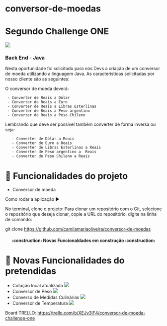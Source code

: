 # conversor-de-moedas
<h1>Segundo Challenge ONE</h1>
<img src="https://img.shields.io/badge/Status-Conclu%C3%ADdo-brightgreen">


<h3>Back End - Java</h3>

Nesta oportunidade foi solicitado para nós Devs a criação de um conversor de moeda utilizando a linguagem Java. As características solicitadas por nosso cliente são as seguintes:

O conversor de moeda deverá:

     - Converter de Reais a Dólar
     - Converter de Reais a Euro
     - Converter de Reais a Libras Esterlinas
     - Converter de Reais a Peso argentino
     - Converter de Reais a Peso Chileno
Lembrando que deve ser possível também converter de forma inversa ou seja:

       - Converter de Dólar a Reais
       - Converter de Euro a Reais
       - Converter de Libras Esterlinas a Reais
       - Converter de Peso argentino a  Reais
       - Converter de Peso Chileno a Reais

# :hammer: Funcionalidades do projeto

- Conversor de moeda 

Como rodar a aplicação ▶️

No terminal, clone o projeto:
Para clonar um repositório com o Git, selecione o repositório que deseja clonar, copie a URL do repositório, digite na linha de comando:

git clone https://github.com/camilamariaoliveira/conversor-de-moedas


<h4 align="center"> 
    :construction:  Novas Funcionaldades em construção  :construction:
</h4>

# :hammer: Novas Funcionalidades do pretendidas

- Cotação local atualizada <img src="https://img.shields.io/badge/Status-Em%20progresso-blue">
- Conversor de Peso <img src="https://img.shields.io/badge/Status-Ideias-blueviolet">
- Converso de Medidas Culinárias <img src="https://img.shields.io/badge/Status-Ideias-blueviolet">
- Conversor de Temperatura <img src="https://img.shields.io/badge/Status-Pausado-orange">

Board TRELLO: https://trello.com/b/XEJv3lF4/conversor-de-moeda-challenge-one



